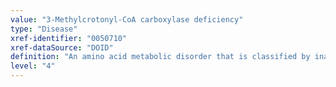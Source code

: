 ```yaml
---
value: "3-Methylcrotonyl-CoA carboxylase deficiency"
type: "Disease"
xref-identifier: "0050710"
xref-dataSource: "DOID"
definition: "An amino acid metabolic disorder that is classified by inadequate levels of the enzyme 3-methylcrotonyl-CoA carboxylase that helps break down proteins containing the amino acid leucine. This disease has_symptom muscular hypotonia (weak muscle tone), has_symptom muscular atrophy, has_symptom feeding difficulties, has_symptom recurrent episodes of vomiting and diarrhea, and has_symptom lethargy."
level: "4"
---
```

